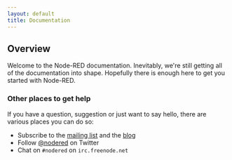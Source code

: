 ```yaml
---
layout: default
title: Documentation
---
```

## Overview

Welcome to the Node-RED documentation. Inevitably, we're still getting all of
the documentation into shape. Hopefully there is enough here to get you
started with Node-RED.

### Other places to get help

If you have a question, suggestion or just want to say hello, there are various
places you can do so:

 - Subscribe to the [mailing list](https://groups.google.com/forum/#!forum/node-red)
   and the [blog](http://blog.nodered.org)
 - Follow [@nodered](http://twitter.com/nodered) on Twitter
 - Chat on `#nodered` on `irc.freenode.net`

